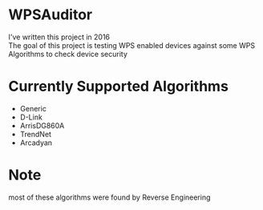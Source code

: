 # WPSAuditor
I've written this project in 2016 <br>
The goal of this project is testing WPS enabled devices against some WPS Algorithms to check device security <br>

# Currently Supported Algorithms
* Generic
* D-Link
* ArrisDG860A
* TrendNet
* Arcadyan

# Note
most of these algorithms were found by Reverse Engineering 



